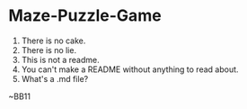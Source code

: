 Maze-Puzzle-Game
================
1. There is no cake.
2. There is no lie.
3. This is not a readme.
4. You can't make a README without anything to read about.
5. What's a .md file?

~BB11
